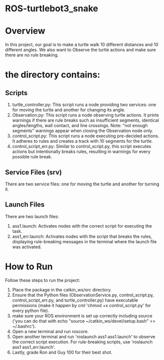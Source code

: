 # ROS-turtlebot3_snake
# Overview
In this project, our goal is to make a turtle walk 10 different distances and 10 different angles. We also want to Observe the turtle actions and make sure there are no rule breaking.

# the directory contains:
## Scripts
1. turtle_controller.py: This script runs a node providing two services: one for moving the turtle and another for changing its angle.
2. Observation.py: This script runs a node observing turtle actions. It prints warnings if there are rule breaks such as insufficient segments, identical angles/lengths, wall contact, and line crossings. Note: "not enough segments" warnings appear when closing the Observation node only.
3. control_script.py: This script runs a node executing pre-decided actions. It adheres to rules and creates a track with 10 segments for the turtle.
4. control_script_err.py: Similar to control_script.py, this script executes actions but intentionally breaks rules, resulting in warnings for every possible rule break.

## Service Files (srv)
There are two service files: one for moving the turtle and another for turning it.

## Launch Files
There are two launch files:
1. ass1.launch: Activates nodes with the correct script for executing the task.
2. ass1_err.launch: Activates nodes with the script that breaks the rules, displaying rule-breaking messages in the terminal where the launch file was activated.

# How to Run
Follow these steps to run the project:

1. Place the package in the catkin_ws/src directory.
2. Ensure that the Python files (ObservationService.py, control_script.py, control_script_err.py, and turtle_controller.py) have executable permissions (make it happen by cml 'chmod +x control_script.py' for every python file).
3. make sure your ROS environment is set up correctly including source ('you can do that with echo "source ~/catkin_ws/devel/setup.bash" >> ~/.bashrc').
4. Open a new terminal and run roscore.
5. Open another terminal and run 'roslaunch ass1 ass1.launch' to observe the correct script execution. For rule-breaking scripts, use 'roslaunch ass1 ass1_err.launch'.
6. Lastly, grade Ron and Guy 100 for their best shot.
